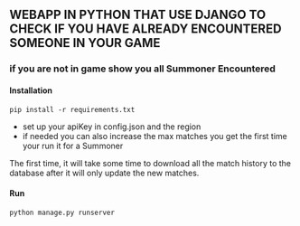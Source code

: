 ## WEBAPP IN PYTHON THAT USE DJANGO TO CHECK IF YOU HAVE ALREADY ENCOUNTERED SOMEONE IN YOUR GAME

### if you are not in game show you all Summoner Encountered



#### Installation

```
pip install -r requirements.txt
```
- set up your apiKey in config.json and the region 
- if needed you can also increase the max matches you get the first time your run it for a Summoner

The first time, it will take some time to download all the match history to the database after it will only update the new matches.


#### Run

```
python manage.py runserver
```